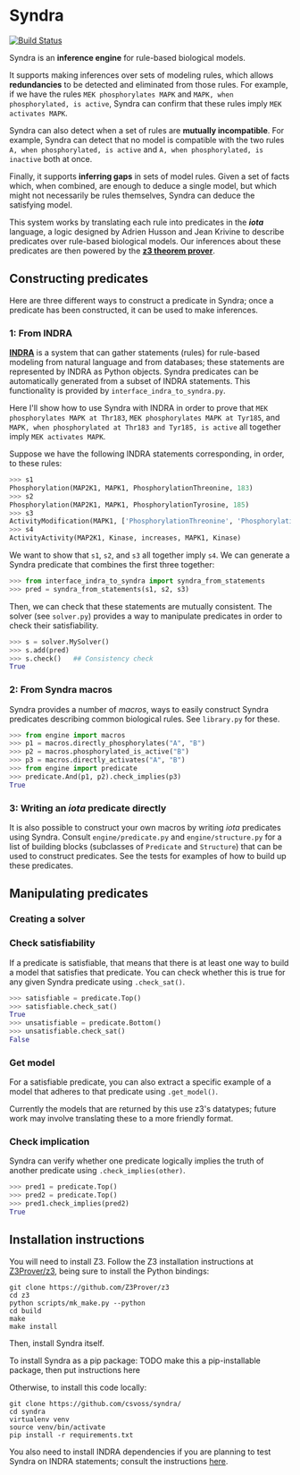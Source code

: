 Syndra
=========
[![Build Status](https://travis-ci.org/csvoss/syndra.svg?branch=master)](https://travis-ci.org/csvoss/syndra)

Syndra is an **inference engine** for rule-based biological models.

It supports making inferences over sets of modeling rules, which allows **redundancies** to be detected and eliminated from those rules. For example, if we have the rules `MEK phosphorylates MAPK` and `MAPK, when phosphorylated, is active`, Syndra can confirm that these rules imply `MEK activates MAPK`.

Syndra can also detect when a set of rules are **mutually incompatible**. For example, Syndra can detect that no model is compatible with the two rules `A, when phosphorylated, is active` and `A, when phosphorylated, is inactive` both at once.

Finally, it supports **inferring gaps** in sets of model rules. Given a set of facts which, when combined, are enough to deduce a single model, but which might not necessarily be rules themselves, Syndra can deduce the satisfying model.

This system works by translating each rule into predicates in the ***iota*** language, a logic designed by Adrien Husson and Jean Krivine to describe predicates over rule-based biological models. Our inferences about these predicates are then powered by the [**z3 theorem prover**](https://github.com/Z3Prover/z3).


Constructing predicates
---------

Here are three different ways to construct a predicate in Syndra; once a predicate
has been constructed, it can be used to make inferences.

### 1: From INDRA

[**INDRA**](https://github.com/sorgerlab/indra) is a system that can gather statements (rules) for rule-based modeling from natural language and from databases; these statements are represented by INDRA as Python objects. Syndra predicates can be automatically generated from a subset of INDRA statements. This functionality is provided by `interface_indra_to_syndra.py`.

Here I'll show how to use Syndra with INDRA in order to prove that `MEK phosphorylates MAPK at Thr183`, `MEK phosphorylates MAPK at Tyr185`, and `MAPK, when phosphorylated at Thr183 and Tyr185, is active` all together imply `MEK activates MAPK`.

Suppose we have the following INDRA statements corresponding, in order, to these rules:

```python
>>> s1
Phosphorylation(MAP2K1, MAPK1, PhosphorylationThreonine, 183)
>>> s2
Phosphorylation(MAP2K1, MAPK1, PhosphorylationTyrosine, 185)
>>> s3
ActivityModification(MAPK1, ['PhosphorylationThreonine', 'PhosphorylationTyrosine'], ['183', '185'], increases, Activity)
>>> s4
ActivityActivity(MAP2K1, Kinase, increases, MAPK1, Kinase)
```

We want to show that `s1`, `s2`, and `s3` all together imply `s4`. We can generate a Syndra predicate that combines the first three together:

```python
>>> from interface_indra_to_syndra import syndra_from_statements
>>> pred = syndra_from_statements(s1, s2, s3)
```

Then, we can check that these statements are mutually consistent. The solver (see `solver.py`) provides a way to manipulate predicates in order to check their satisfiability.

```python
>>> s = solver.MySolver()
>>> s.add(pred)
>>> s.check()   ## Consistency check
True
```


### 2: From Syndra macros

Syndra provides a number of *macros*, ways to easily construct Syndra predicates describing common biological rules. See `library.py` for these.

```python
>>> from engine import macros
>>> p1 = macros.directly_phosphorylates("A", "B")
>>> p2 = macros.phosphorylated_is_active("B")
>>> p3 = macros.directly_activates("A", "B")
>>> from engine import predicate
>>> predicate.And(p1, p2).check_implies(p3)
True
```

### 3: Writing an *iota* predicate directly

It is also possible to construct your own macros by writing *iota* predicates using Syndra. Consult `engine/predicate.py` and `engine/structure.py` for a list of building blocks (subclasses of `Predicate` and `Structure`) that can be used to construct predicates. See the tests for examples of how to build up these predicates.


Manipulating predicates
---

### Creating a solver

### Check satisfiability

If a predicate is satisfiable, that means that there is at least one way to build a model that satisfies that predicate. You can check whether this is true for any given Syndra predicate using `.check_sat()`.

```python
>>> satisfiable = predicate.Top()
>>> satisfiable.check_sat()
True
>>> unsatisfiable = predicate.Bottom()
>>> unsatisfiable.check_sat()
False
```

### Get model

For a satisfiable predicate, you can also extract a specific example of a model that adheres to that predicate using `.get_model()`.

Currently the models that are returned by this use z3's datatypes; future work may involve translating these to a more friendly format.

### Check implication

Syndra can verify whether one predicate logically implies the truth of another predicate using `.check_implies(other)`.

```python
>>> pred1 = predicate.Top()
>>> pred2 = predicate.Top()
>>> pred1.check_implies(pred2)
True
```

Installation instructions
---

You will need to install Z3. Follow the Z3 installation instructions at [Z3Prover/z3](https://github.com/Z3Prover/z3), being sure to install the Python bindings:

```
git clone https://github.com/Z3Prover/z3
cd z3
python scripts/mk_make.py --python
cd build
make
make install
```

Then, install Syndra itself.

To install Syndra as a pip package: TODO make this a pip-installable package, then put instructions here

Otherwise, to install this code locally:

```
git clone https://github.com/csvoss/syndra/
cd syndra
virtualenv venv
source venv/bin/activate
pip install -r requirements.txt
```

You also need to install INDRA dependencies if you are planning to test Syndra on INDRA statements; consult the instructions [here](https://github.com/sorgerlab/indra).
